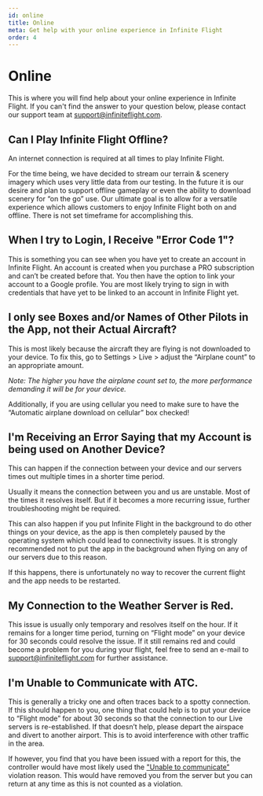 ```yaml
---
id: online
title: Online
meta: Get help with your online experience in Infinite Flight
order: 4
---
```


# Online

This is where you will find help about your online experience in Infinite Flight. If you can't find the answer to your question below, please contact our support team at [support@infiniteflight.com](mailto:support@infiniteflight.com).



## Can I Play Infinite Flight Offline?

An internet connection is required at all times to play Infinite Flight.



For the time being, we have decided to stream our terrain & scenery imagery which uses very little data from our testing. In the future it is our desire and plan to support offline gameplay or even the ability to download scenery for “on the go” use. Our ultimate goal is to allow for a versatile experience which allows customers to enjoy Infinite Flight both on and offline. There is not set timeframe for accomplishing this.



## When I try to Login, I Receive "Error Code 1"?

This is something you can see when you have yet to create an account in Infinite Flight. An account is created when you purchase a PRO subscription and can’t be created before that. You then have the option to link your account to a Google profile. You are most likely trying to sign in with credentials that have yet to be linked to an account in Infinite Flight yet. 



## I only see Boxes and/or Names of Other Pilots in the App, not their Actual Aircraft? 

This is most likely because the aircraft they are flying is not downloaded to your device. To fix this, go to Settings > Live > adjust the “Airplane count” to an appropriate amount.

*Note: The higher you have the airplane count set to, the more performance demanding it will be for your device.*

Additionally, if you are using cellular you need to make sure to have the “Automatic airplane download on cellular” box checked!



## I'm Receiving an Error Saying that my Account is being used on Another Device?

This can happen if the connection between your device and our servers times out multiple times in a shorter time period.

Usually it means the connection between you and us are unstable. Most of the times it resolves itself. But if it becomes a more recurring issue, further troubleshooting might be required.

This can also happen if you put Infinite Flight in the background to do other things on your device, as the app is then completely paused by the operating system which could lead to connectivity issues. It is strongly recommended not to put the app in the background when flying on any of our servers due to this reason.

If this happens, there is unfortunately no way to recover the current flight and the app needs to be restarted.



## My Connection to the Weather Server is Red.

This issue is usually only temporary and resolves itself on the hour. If it remains for a longer time period, turning on “Flight mode” on your device for 30 seconds could resolve the issue. If it still remains red and could become a problem for you during your flight, feel free to send an e-mail to [support@infiniteflight.com](mailto:support@infiniteflight.com) for further assistance.



## I'm Unable to Communicate with ATC.

This is generally a tricky one and often traces back to a spotty connection. If this should happen to you, one thing that could help is to put your device to “Flight mode” for about 30 seconds so that the connection to our Live servers is re-established. If that doesn’t help, please depart the airspace and divert to another airport. This is to avoid interference with other traffic in the area.

If however, you find that you have been issued with a report for this, the controller would have most likely used the ["Unable to communicate"](/guide/getting-started/pilot-user-interface/violation-reasons#unable-to-communicate) violation reason. This would have removed you from the server but you can return at any time as this is not counted as a violation.